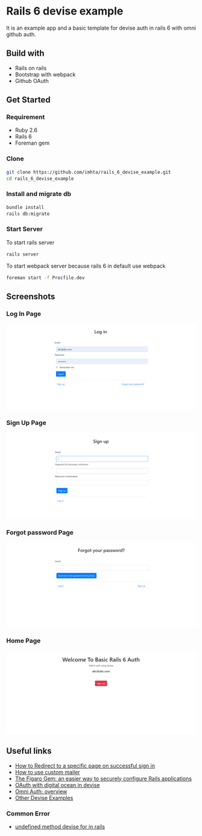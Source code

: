 # Rails 6 devise example
It is an example app and a basic template for devise auth in rails 6 with omni github auth.

## Build with
- Rails on rails
- Bootstrap with webpack
- Github OAuth

## Get Started
### Requirement
- Ruby 2.6
- Rails 6
- Foreman gem

### Clone
```bash
git clone https://github.com/imhta/rails_6_devise_example.git
cd rails_6_devise_example
```
### Install and migrate db

```bash
bundle install 
rails db:migrate
```
### Start Server
To start rails server
```bash
rails server

```
To start webpack server because rails 6 in default use webpack
```bash
foreman start -f Procfile.dev
```


## Screenshots

### Log In Page
<img src="screenshots/image.png">

### Sign Up Page
<img src="screenshots/image2.png">

### Forgot password Page
<img src="screenshots/image4.png">

### Home Page
<img src="screenshots/image3.png">



## Useful links
- [How to Redirect to a specific page on successful sign in](https://github.com/plataformatec/devise/wiki/How-To:-redirect-to-a-specific-page-on-successful-sign-in)
- [How to use custom mailer](https://github.com/plataformatec/devise/wiki/How-To:-Use-custom-mailer)
- [The Figaro Gem: an easier way to securely configure Rails applications](https://medium.com/@MinimalGhost/the-figaro-gem-an-easier-way-to-securely-configure-rails-applications-c6f963b7e993)
- [OAuth with digital ocean in devise](https://www.digitalocean.com/community/tutorials/how-to-configure-devise-and-omniauth-for-your-rails-application)
- [Omni Auth: overview](https://github.com/plataformatec/devise/wiki/OmniAuth:-Overview)
- [Other Devise Examples](https://github.com/plataformatec/devise/wiki/Example-applications)
### Common Error
- [undefined method devise for in rails](https://stackoverflow.com/questions/4810941/undefined-method-devise-for-in-rails)
